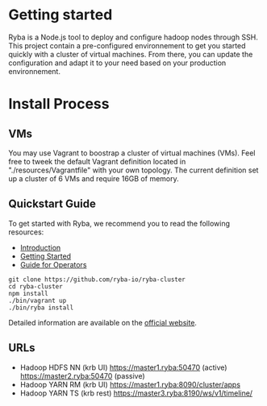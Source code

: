 # Getting started

Ryba is a Node.js tool to deploy and configure hadoop nodes through SSH.
This project contain a pre-configured environnement to get you started quickly
with a cluster of virtual machines. From there, you can update the configuration and adapt it
to your need based on your production environnement.

# Install Process

## VMs

You may use Vagrant to boostrap a cluster of virtual machines (VMs). Feel free to tweek
the default Vagrant definition located in "./resources/Vagrantfile" with your own
topology. The current definition set up a cluster of 6 VMs and require 16GB of memory.

## Quickstart Guide

To get started with Ryba, we recommend you to read the following resources:

* [Introduction](http://ryba.io/documentation/introduction)
* [Getting Started](http://ryba.io/documentation/getting_started)
* [Guide for Operators](http://ryba.io/documentation/operator)

```
git clone https://github.com/ryba-io/ryba-cluster
cd ryba-cluster
npm install
./bin/vagrant up
./bin/ryba install
```

Detailed information are available on the [official website](http://ryba.io).

## URLs

* Hadoop HDFS NN (krb UI)
  https://master1.ryba:50470 (active)
  https://master2.ryba:50470 (passive)
* Hadoop YARN RM (krb UI)
  https://master1.ryba:8090/cluster/apps
* Hadoop YARN TS (krb rest)
  https://master3.ryba:8190/ws/v1/timeline/
